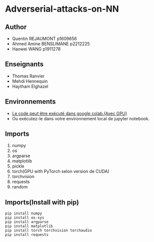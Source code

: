 # Adverserial-attacks-on-NN
## Author
- Quentin REJAUMONT p1609656
- Ahmed Amine BENSLIMANE p2212225
- Haowei WANG p1911278

## Enseignants
- Thomas Ranvier 
- Mehdi Hennequin 
- Haytham Elghazel

## Environnements 
* [Le code peut être exécuté dans google colab.(Avec GPU)](https://drive.google.com/drive/folders/1r85W_--fN--Aa1cmtiYNAzIaW47ofEBn?usp=sharing)
* Ou exécutez-le dans votre environnement local de jupyter notebook.

## Imports
1. numpy
2. os
3. argparse
4. matplotlib
5. pickle
6. torch(GPU with PyTorch selon version de CUDA)
7. torchvision
8. requests
9. random

## Imports(Install with pip)
```
pip install numpy
pip install os-sys
pip install argparse
pip install matplotlib
pip install torch torchvision torchaudio
pip install requests
```
